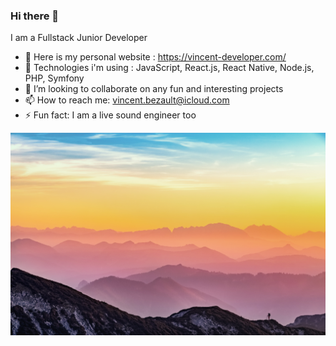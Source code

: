 ### Hi there 👋

I am a Fullstack Junior Developer

- 🔭 Here is my personal website : https://vincent-developer.com/
- 🚀 Technologies i'm using : JavaScript, React.js, React Native, Node.js, PHP, Symfony
- 👯 I’m looking to collaborate on any fun and interesting projects
- 📫 How to reach me: vincent.bezault@icloud.com
- ⚡ Fun fact: I am a live sound engineer too 


![Cover](https://github.com/VinceBLT/VinceBLT/blob/main/img/cover.jpg)
